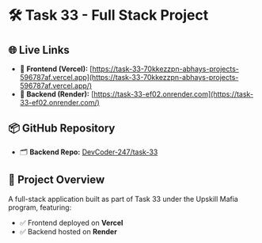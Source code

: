 # 🛠️ Task 33 - Full Stack Project

## 🌐 Live Links

- 🔗 **Frontend (Vercel):** [https://task-33-70kkezzpn-abhays-projects-596787af.vercel.app](https://task-33-70kkezzpn-abhays-projects-596787af.vercel.app/)
- 🔗 **Backend (Render):** [https://task-33-ef02.onrender.com](https://task-33-ef02.onrender.com/)

## 📦 GitHub Repository

- 🗂️ **Backend Repo:** [DevCoder-247/task-33](https://github.com/DevCoder-247/task-33)

## 📑 Project Overview

A full-stack application built as part of Task 33 under the Upskill Mafia program, featuring:

- ✅ Frontend deployed on **Vercel**
- ✅ Backend hosted on **Render**
